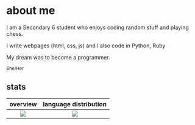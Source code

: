 # about me

<p>I am a Secondary 6 student who enjoys coding random stuff and playing chess.</p>
<p>I write webpages (html, css, js) and I also code in Python, Ruby</p>
<p>My dream was to become a programmer.</p>

<sup>She/Her</sup><br>

## stats

overview                   |language distribution
:-------------------------:|:-------------------------:
![](https://github-readme-stats.vercel.app/api?username=XyrenTheCoder&show_icons=true&hide_border=true&line_height=20&title_color=3de6e6&icon_color=3de6e6&show_owner=true&count_private=true&theme=dark)   |  ![](https://github-readme-stats.vercel.app/api/top-langs/?username=XyrenTheCoder&layout=default&langs_count=6&theme=dark)


